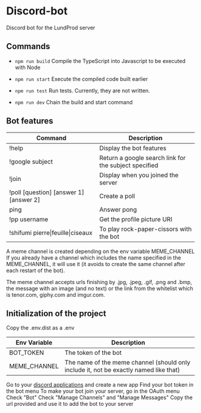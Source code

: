 # Discord-bot
Discord bot for the LundProd server

## Commands

- `npm run build`
Compile the TypeScript into Javascript to be executed with Node

- `npm run start`
Execute the compiled code built earlier

- `npm run test`
Run tests. Currently, they are not written.

- `npm run dev`
Chain the build and start command

## Bot features

|Command|Description|
|---|---|
|!help|Display the bot features|
|!google subject|Return a google search link for the subject specified|
|!join|Display when you joined the server|
|!poll [question] [answer 1] [answer 2]|Create a poll|
|ping|Answer pong|
|!pp username|Get the profile picture URI|
|!shifumi pierre&#124;feuille&#124;ciseaux|To play rock-paper-cissors with the bot|

A meme channel is created depending on the env variable MEME_CHANNEL
If you already have a channel which includes the name specified in the MEME_CHANNEL, it will use it (it avoids to create the same channel after each restart of the bot).

The meme channel accepts urls finishing by .jpg, .jpeg, .gif, .png and .bmp, the message with an image (and no text) or the link from the whitelist which is tenor.com, giphy.com and imgur.com.

## Initialization of the project

Copy the .env.dist as a .env

|Env Variable|Description|
|---|---|
|BOT_TOKEN|The token of the bot|
|MEME_CHANNEL|The name of the meme channel (should only include it, not be exactly named like that)|

Go to your [discord applications](https://discordapp.com/developers/applications) and create a new app
Find your bot token in the bot menu
To make your bot join your server, go in the OAuth menu
Check "Bot"
Check "Manage Channels" and "Manage Messages"
Copy the url provided and use it to add the bot to your server
